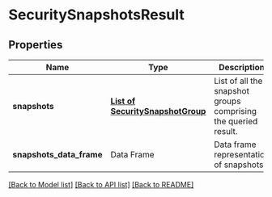# SecuritySnapshotsResult

[//]: # (CLASS:IntrinioSDK::SecuritySnapshotsResult)

[//]: # (KIND:object)

## Properties

[//]: # (START_DEFINITION)

Name | Type | Description
------------ | ------------- | -------------
**snapshots** | [**List of SecuritySnapshotGroup**](SecuritySnapshotGroup.md) | List of all the snapshot groups comprising the queried result. &nbsp;
**snapshots_data_frame** | Data Frame | Data frame representation of snapshots

[//]: # (END_DEFINITION)


[//]: # (CONTAINED_CLASS:IntrinioSDK::SecuritySnapshotGroup)


[[Back to Model list]](../README.md#documentation-for-models) [[Back to API list]](../README.md#documentation-for-api-endpoints) [[Back to README]](../README.md)


